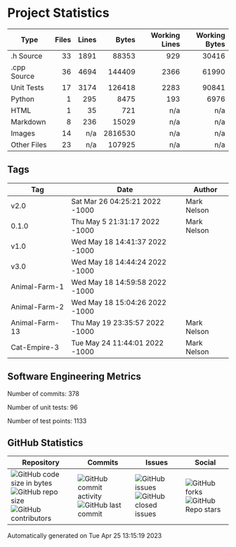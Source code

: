 Project Statistics
==================

| Type | Files | Lines | Bytes | Working Lines | Working Bytes |
|------|------:|------:|------:|--------------:|--------------:|
|.h Source|33|1891|88353|929|30416|
|.cpp Source|36|4694|144409|2366|61990|
|Unit Tests|17|3174|126418|2283|90841|
|Python|1|295|8475|193|6976|
|HTML|1|35|721|n/a|n/a|
|Markdown|8|236|15029|n/a|n/a|
|Images|14|n/a|2816530|n/a|n/a|
|Other	Files|23|n/a|107925|n/a|n/a|

## Tags
| Tag | Date	| Author	|
|-----|------|--------|
|v2.0|Sat Mar 26 04:25:21 2022 -1000|Mark Nelson|
|0.1.0|Thu May 5 21:31:17 2022 -1000|Mark Nelson|
|v1.0|Wed May 18 14:41:37 2022 -1000||
|v3.0|Wed May 18 14:44:24 2022 -1000||
|Animal-Farm-1|Wed May 18 14:59:58 2022 -1000||
|Animal-Farm-2|Wed May 18 15:04:26 2022 -1000||
|Animal-Farm-13|Thu May 19 23:35:57 2022 -1000|Mark Nelson|
|Cat-Empire-3|Tue May 24 11:44:01 2022 -1000|Mark Nelson|


## Software Engineering Metrics

Number of commits:  378

Number of unit tests:  96

Number of test points:  1133

## GitHub	Statistics
| Repository								  | Commits							| Issues						  | Social							|
|-------------------------------------|---------------------------|-------------------------|---------------------------|
| ![GitHub code size	in	bytes](https://img.shields.io/github/languages/code-size/marknelsonengineer/ee205_animal_farm_reference?style=social) <br/> ![GitHub repo size](https://img.shields.io/github/repo-size/marknelsonengineer/ee205_animal_farm_reference?style=social)	<br/>	![GitHub contributors](https://img.shields.io/github/contributors/marknelsonengineer/ee205_animal_farm_reference?style=social) | ![GitHub commit activity](https://img.shields.io/github/commit-activity/w/marknelsonengineer/ee205_animal_farm_reference?style=social) <br/> ![GitHub last	commit](https://img.shields.io/github/last-commit/marknelsonengineer/ee205_animal_farm_reference?style=social)	| ![GitHub	issues](https://img.shields.io/github/issues-raw/marknelsonengineer/ee205_animal_farm_reference?style=social) <br/> ![GitHub	closed issues](https://img.shields.io/github/issues-closed-raw/marknelsonengineer/ee205_animal_farm_reference?style=social) | ![GitHub forks](https://img.shields.io/github/forks/marknelsonengineer/ee205_animal_farm_reference?style=social) <br/> ![GitHub Repo	stars](https://img.shields.io/github/stars/marknelsonengineer/ee205_animal_farm_reference?style=social)	|

Automatically generated on Tue Apr 25 13:15:19 2023

